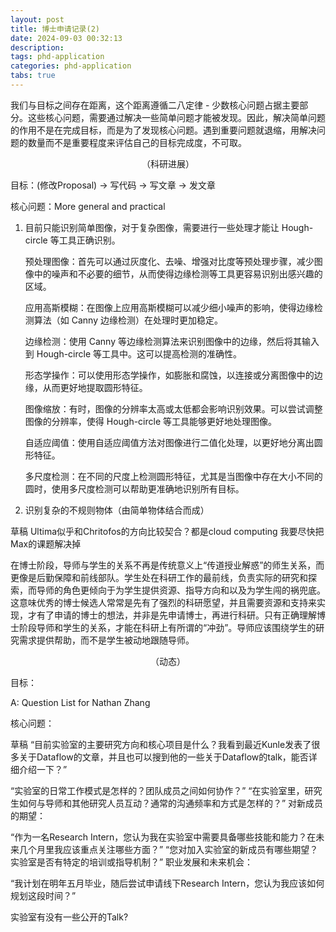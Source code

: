 ```yaml
---
layout: post
title: 博士申请记录(2) 
date: 2024-09-03 00:32:13
description: 
tags: phd-application
categories: phd-application
tabs: true
---
```

我们与目标之间存在距离，这个距离遵循二八定律 - 少数核心问题占据主要部分。这些核心问题，需要通过解决一些简单问题才能被发现。因此，解决简单问题的作用不是在完成目标，而是为了发现核心问题。遇到重要问题就退缩，用解决问题的数量而不是重要程度来评估自己的目标完成度，不可取。
<div style="text-align: center;">
    （科研进展）
</div>

目标：(修改Proposal) -> 写代码 -> 写文章 -> 发文章

核心问题：More general and practical

1. 目前只能识别简单图像，对于复杂图像，需要进行一些处理才能让 Hough-circle 等工具正确识别。

    预处理图像：首先可以通过灰度化、去噪、增强对比度等预处理步骤，减少图像中的噪声和不必要的细节，从而使得边缘检测等工具更容易识别出感兴趣的区域。

    应用高斯模糊：在图像上应用高斯模糊可以减少细小噪声的影响，使得边缘检测算法（如 Canny 边缘检测）在处理时更加稳定。

    边缘检测：使用 Canny 等边缘检测算法来识别图像中的边缘，然后将其输入到 Hough-circle 等工具中。这可以提高检测的准确性。

    形态学操作：可以使用形态学操作，如膨胀和腐蚀，以连接或分离图像中的边缘，从而更好地提取圆形特征。

    图像缩放：有时，图像的分辨率太高或太低都会影响识别效果。可以尝试调整图像的分辨率，使得 Hough-circle 等工具能够更好地处理图像。

    自适应阈值：使用自适应阈值方法对图像进行二值化处理，以更好地分离出圆形特征。

    多尺度检测：在不同的尺度上检测圆形特征，尤其是当图像中存在大小不同的圆时，使用多尺度检测可以帮助更准确地识别所有目标。
    
2. 识别复杂的不规则物体（由简单物体结合而成）

草稿
Ultima似乎和Chritofos的方向比较契合？都是cloud computing
我要尽快把Max的课题解决掉

在博士阶段，导师与学生的关系不再是传统意义上“传道授业解惑”的师生关系，而更像是后勤保障和前线部队。学生处在科研工作的最前线，负责实际的研究和探索，而导师的角色更倾向于为学生提供资源、指导方向和以及为学生闯的祸兜底。这意味优秀的博士候选人常常是先有了强烈的科研愿望，并且需要资源和支持来实现，才有了申请的博士的想法，并非是先申请博士，再进行科研。只有正确理解博士阶段导师和学生的关系，才能在科研上有所谓的“冲劲”。导师应该围绕学生的研究需求提供帮助，而不是学生被动地跟随导师。


<div style="text-align: center;">
    （动态）
</div>

目标：

A: Question List for Nathan Zhang

核心问题：


草稿
“目前实验室的主要研究方向和核心项目是什么？我看到最近Kunle发表了很多关于Dataflow的文章，并且也可以搜到他的一些关于Dataflow的talk，能否详细介绍一下？”

“实验室的日常工作模式是怎样的？团队成员之间如何协作？”
“在实验室里，研究生如何与导师和其他研究人员互动？通常的沟通频率和方式是怎样的？”
对新成员的期望：

“作为一名Research Intern，您认为我在实验室中需要具备哪些技能和能力？在未来几个月里我应该重点关注哪些方面？”
“您对加入实验室的新成员有哪些期望？实验室是否有特定的培训或指导机制？”
职业发展和未来机会：

“我计划在明年五月毕业，随后尝试申请线下Research Intern，您认为我应该如何规划这段时间？”

实验室有没有一些公开的Talk?

